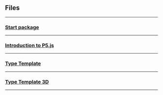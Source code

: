 ## Files

---

### [Start package](start.zip)

---

### [Introduction to P5.js](Introduction_to_P5.js.pdf)

---

### [Type Template](type_template.zip)

---

### [Type Template 3D](type_template_3d.zip)

---

